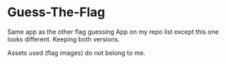 # Guess-The-Flag

Same app as the other flag guessing App on my repo list except this one looks different. Keeping both versions.

Assets used (flag images) do not belong to me.
